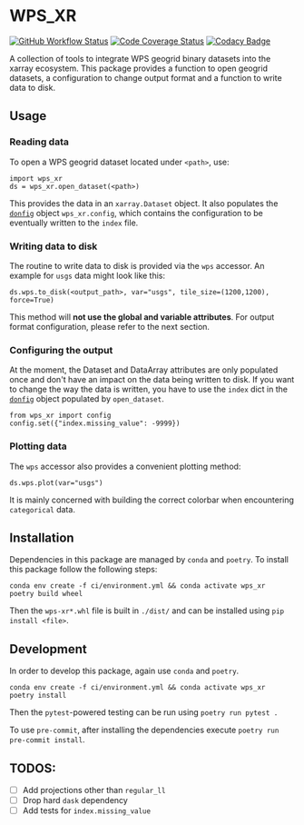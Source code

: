 # WPS_XR
[![GitHub Workflow Status][github-ci-badge]][github-ci-link]
[![Code Coverage Status][codecov-badge]][codecov-link]
[![Codacy Badge](https://app.codacy.com/project/badge/Grade/d8e051334b1d4f13bc24d7852378866d)](https://www.codacy.com/gh/lpilz/wps_xr/dashboard?utm_source=github.com&amp;utm_medium=referral&amp;utm_content=lpilz/wps_xr&amp;utm_campaign=Badge_Grade)

A collection of tools to integrate WPS geogrid binary datasets into the xarray ecosystem.
This package provides a function to open geogrid datasets, a configuration to change output format and a function to write data to disk.

## Usage
### Reading data
To open a WPS geogrid dataset located under `<path>`, use:
```
import wps_xr
ds = wps_xr.open_dataset(<path>)
```
This provides the data in an `xarray.Dataset` object.
It also populates the [`donfig`](https://github.com/pytroll/donfig) object `wps_xr.config`, which contains the configuration to be eventually written to the `index` file.

### Writing data to disk
The routine to write data to disk is provided via the `wps` accessor.
An example for `usgs` data might look like this:
```
ds.wps.to_disk(<output_path>, var="usgs", tile_size=(1200,1200), force=True)
```
This method will **not use the global and variable attributes**.
For output format configuration, please refer to the next section.

### Configuring the output
At the moment, the Dataset and DataArray attributes are only populated once and don't have an impact on the data being written to disk.
If you want to change the way the data is written, you have to use the `index` dict in the [`donfig`](https://github.com/pytroll/donfig) object populated by `open_dataset`.
```
from wps_xr import config
config.set({"index.missing_value": -9999})
```

### Plotting data
The `wps` accessor also provides a convenient plotting method:
```
ds.wps.plot(var="usgs")
```
It is mainly concerned with building the correct colorbar when encountering `categorical` data.

## Installation
Dependencies in this package are managed by `conda` and `poetry`.
To install this package follow the following steps:
```
conda env create -f ci/environment.yml && conda activate wps_xr
poetry build wheel
```
Then the `wps-xr*.whl` file is built in `./dist/` and can be installed using `pip install <file>`.

## Development
In order to develop this package, again use `conda` and `poetry`.
```
conda env create -f ci/environment.yml && conda activate wps_xr
poetry install
```
Then the `pytest`-powered testing can be run using `poetry run pytest .`

To use `pre-commit`, after installing the dependencies execute `poetry run pre-commit install`.

## TODOS:
 - [ ] Add projections other than `regular_ll`
 - [ ] Drop hard `dask` dependency
 - [ ] Add tests for `index.missing_value`

[github-ci-badge]: https://img.shields.io/github/actions/workflow/status/lpilz/wps_xr/ci.yaml?branch=main
[github-ci-link]: https://github.com/lpilz/wps_xr/actions?query=workflow%3ACI
[codecov-badge]: https://img.shields.io/codecov/c/github/lpilz/wps_xr.svg?logo=codecov
[codecov-link]: https://codecov.io/gh/lpilz/wps_xr
